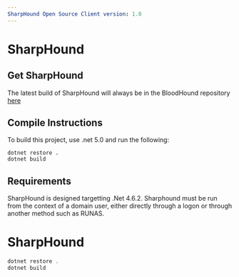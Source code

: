 ```yaml
---
SharpHound Open Source Client version: 1.0
---
```


# SharpHound

## Get SharpHound

The latest build of SharpHound will always be in the BloodHound repository [here](https://github.com/BloodHoundAD/BloodHound/tree/master/Collectors)

## Compile Instructions

To build this project, use .net 5.0 and run the following:

```
dotnet restore .
dotnet build
```

## Requirements

SharpHound is designed targetting .Net 4.6.2. Sharphound must be run from the context of a domain user, either directly through a logon or through another method such as RUNAS.


# SharpHound

```csharp
dotnet restore .
dotnet build
```

